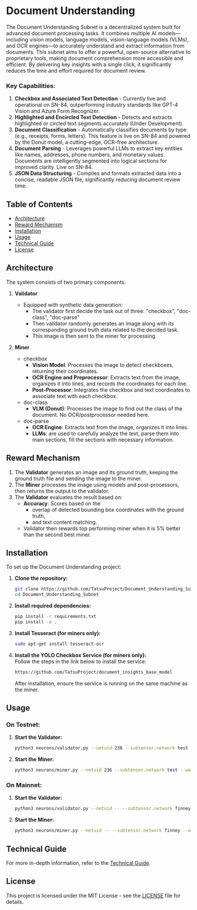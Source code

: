 
# Document Understanding 

The Document Understanding Subnet is a decentralized system built for advanced document processing tasks. It combines multiple AI models—including vision models, language models, vision-language models (VLMs), and OCR engines—to accurately understand and extract information from documents. This subnet aims to offer a powerful, open-source alternative to proprietary tools, making document comprehension more accessible and efficient. By delivering key insights with a single click, it significantly reduces the time and effort required for document review.

### Key Capabilities:
1. **Checkbox and Associated Text Detection** - Currently live and operational on SN-84, outperforming industry standards like GPT-4 Vision and Azure Form Recognizer.
2. **Highlighted and Encircled Text Detection** - Detects and extracts highlighted or circled text segments accurately (Under Development).
3. **Document Classification** - Automatically classifies documents by type (e.g., receipts, forms, letters). This feature is live on SN-84 and powered by the Donut model, a cutting-edge, OCR-free architecture.
4. **Document Parsing** - Leverages powerful LLMs to extract key entities like names, addresses, phone numbers, and monetary values. Documents are intelligently segmented into logical sections for improved clarity. Live on SN-84.
5. **JSON Data Structuring** - Compiles and formats extracted data into a concise, readable JSON file, significantly reducing document review time.


## Table of Contents

- [Architecture](#architecture)
- [Reward Mechanism](#reward-mechanism)
- [Installation](#installation)
- [Usage](#usage)
- [Technical Guide](#technical-guide)
- [License](#license)

## Architecture

The system consists of two primary components:

1. **Validator**
   - Equipped with synthetic data generation:
     - The validator first decide the task out of three: "checkbox", "doc-class", "doc-parse" 
     - Then validator randomly generates an image along with its corresponding ground truth data related to the decided task.
     - This image is then sent to the miner for processing.

2. **Miner**
   - checkbox
      - **Vision Model**: Processes the image to detect checkboxes, returning their coordinates.
      - **OCR Engine and Preprocessor**: Extracts text from the image, organizes it into lines, and records the coordinates for each line.
      - **Post-Processor**: Integrates the checkbox and text coordinates to associate text with each checkbox.
   - doc-class
      - **VLM (Donut)**: Processes the image to find out the class of the document. No OCR/postprocessor needed here.
   - doc-parse
      - **OCR Engine**: Extracts text from the image, organizes it into lines.
      - **LLMs**: are used to carefully analyze the text, parse them into main sections, fill the sections with necessary information.

## Reward Mechanism

1. The **Validator** generates an image and its ground truth, keeping the ground truth file and sending the image to the miner.
2. The **Miner** processes the image using models and post-processors, then returns the output to the validator.
3. The **Validator** evaluates the result based on:
   - **Accuracy**: Scores based on the
      - overlap of detected bounding box coordinates with the ground truth,
      - and text content matching.
   - Validator then rewards top performing miner when it is 5% better than the second best miner.

## Installation

To set up the Document Understanding project:

1. **Clone the repository:**
   ```bash
   git clone https://github.com/TatsuProject/Document_Understanding_Subnet.git
   cd Document_Understanding_Subnet
   ```

2. **Install required dependencies:**
   ```bash
   pip install -r requirements.txt
   pip install -e .
   ```

3. **Install Tesseract (for miners only):**
   ```bash
   sudo apt-get install tesseract-ocr
   ```

4. **Install the YOLO Checkbox Service (for miners only):**  
   Follow the steps in the link below to install the service:  
   ```bash
   https://github.com/TatsuProject/document_insights_base_model 
   ```
   After installation, ensure the service is running on the same machine as the miner.

## Usage

### On Testnet:

1. **Start the Validator:**
   ```bash
   python3 neurons/validator.py --netuid 236 --subtensor.network test --wallet.name validator --wallet.hotkey default --logging.debug 
   ```

2. **Start the Miner:**
   ```bash
   python3 neurons/miner.py --netuid 236 --subtensor.network test --wallet.name miner --wallet.hotkey default --logging.debug 
   ```

### On Mainnet:

1. **Start the Validator:**
   ```bash
   python3 neurons/validator.py --netuid -- --subtensor.network finney --wallet.name validator --wallet.hotkey default --logging.debug 
   ```

2. **Start the Miner:**
   ```bash
   python3 neurons/miner.py --netuid -- --subtensor.network finney --wallet.name miner --wallet.hotkey default --logging.debug 
   ```


## Technical Guide

For more in-depth information, refer to the [Technical Guide](docs/Technical_Guide.md).

## License

This project is licensed under the MIT License - see the [LICENSE](LICENSE) file for details.
